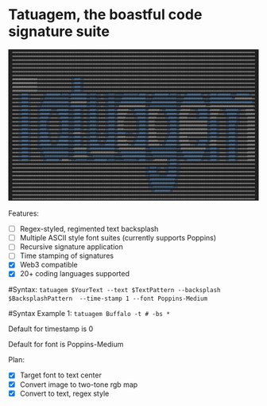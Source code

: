 # Tatuagem, the boastful code signature suite

![alt text](tatuagem.png)

Features:
-[ ] Regex-styled, regimented text backsplash
-[ ] Multiple ASCII style font suites (currently supports Poppins)
-[ ] Recursive signature application
-[ ] Time stamping of signatures
-[x] Web3 compatible
-[x] 20+ coding languages supported

#Syntax:
```tatuagem $YourText --text $TextPattern --backsplash $BacksplashPattern  --time-stamp 1 --font Poppins-Medium```

#Syntax Example 1:
```tatuagem Buffalo -t # -bs *```

Default for timestamp is 0

Default for font is Poppins-Medium

Plan:
-[x] Target font to text center
-[x] Convert image to two-tone rgb map
-[x] Convert to text, regex style
